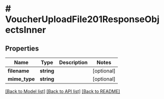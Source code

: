 # # VoucherUploadFile201ResponseObjectsInner

## Properties

Name | Type | Description | Notes
------------ | ------------- | ------------- | -------------
**filename** | **string** |  | [optional]
**mime_type** | **string** |  | [optional]

[[Back to Model list]](../../README.md#models) [[Back to API list]](../../README.md#endpoints) [[Back to README]](../../README.md)
